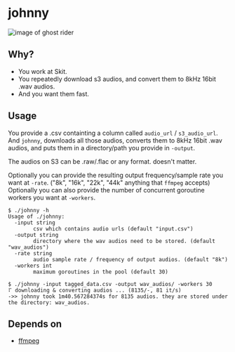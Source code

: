 # johnny

![image of ghost rider](https://i.pinimg.com/736x/77/93/c6/7793c64d4fa2d4d32560e978070d90c8.jpg "Johnny Blaze")

## Why?

* You work at Skit.
* You repeatedly download s3 audios, and convert them to 8kHz 16bit .wav audios.
* And you want them fast.


## Usage

You provide a .csv containting a column called `audio_url` / `s3_audio_url`.
And `johnny`, downloads all those audios, converts them to 8kHz 16bit .wav audios, and puts them in a directory/path you provide in `-output`.

The audios on S3 can be .raw/.flac or any format. doesn't matter.

Optionally you can provide the resulting output frequency/sample rate you want at `-rate`. ("8k", "16k", "22k", "44k" anything that `ffmpeg` accepts)
Optionally you can also provide the number of concurrent goroutine workers you want at `-workers`.


```
$ ./johnny -h
Usage of ./johnny:
  -input string
    	csv which contains audio urls (default "input.csv")
  -output string
    	directory where the wav audios need to be stored. (default "wav_audios")
  -rate string
    	audio sample rate / frequency of output audios. (default "8k")
  -workers int
    	maximum goroutines in the pool (default 30)
```


```
$ ./johnny -input tagged_data.csv -output wav_audios/ -workers 30
⠏ downloading & converting audios ... (8135/-, 81 it/s) 
->> johnny took 1m40.567284374s for 8135 audios. they are stored under the directory: wav_audios.
```

## Depends on

* [ffmpeg](https://www.ffmpeg.org/)


